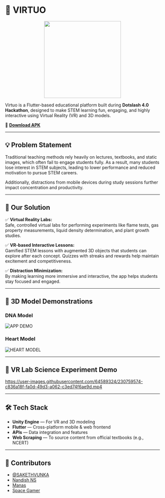 # 🚀 VIRTUO

<p align="center">
  <img src="https://user-images.githubusercontent.com/92267208/230757395-ee45f0ba-9e81-4c87-b5a8-50b509ad65cb.png" width="250">
</p>

Virtuo is a Flutter-based educational platform built during **Dotslash 4.0 Hackathon**, designed to make STEM learning fun, engaging, and highly interactive using Virtual Reality (VR) and 3D models.

🎯 [**Download APK**](https://drive.google.com/file/d/1dloYvn7G9jcshMvH9MWI69rAc3j7XBEh/view?usp=sharing)

---

## 💡 Problem Statement

Traditional teaching methods rely heavily on lectures, textbooks, and static images, which often fail to engage students fully. As a result, many students lose interest in STEM subjects, leading to lower performance and reduced motivation to pursue STEM careers.

Additionally, distractions from mobile devices during study sessions further impact concentration and productivity.

---

## 🌟 Our Solution

✅ **Virtual Reality Labs:**  
Safe, controlled virtual labs for performing experiments like flame tests, gas property measurements, liquid density determination, and plant growth studies.

✅ **VR-based Interactive Lessons:**  
Gamified STEM lessons with augmented 3D objects that students can explore after each concept. Quizzes with streaks and rewards help maintain excitement and competitiveness.

✅ **Distraction Minimization:**  
By making learning more immersive and interactive, the app helps students stay focused and engaged.

---

## 🧬 3D Model Demonstrations

### DNA Model

![APP DEMO](https://user-images.githubusercontent.com/83031327/230760322-4b5352d2-8544-41d5-b314-a0407d4a9140.gif)

### Heart Model

![HEART MODEL](https://user-images.githubusercontent.com/83031327/230737971-bf4d0046-1730-4ff3-a591-4cb8eb8e12b0.gif)

---

## 🔬 VR Lab Science Experiment Demo

https://user-images.githubusercontent.com/64589324/230759574-c836a18f-fa0d-49d3-a062-c3ed74f6ae9d.mp4

---

## 🛠️ Tech Stack

- **Unity Engine** — For VR and 3D modeling
- **Flutter** — Cross-platform mobile & web frontend
- **APIs** — Data integration and features
- **Web Scraping** — To source content from official textbooks (e.g., NCERT)

---

## 👥 Contributors

- [@SAKETHVUNKA](https://github.com/SAKETHVUNKA)
- [Nandish NS](https://github.com/nandishns)
- [Manas](https://github.com/Manas-Gowda)
- [Space Gamer](https://github.com/Space-Gamer)
